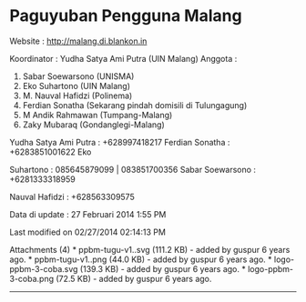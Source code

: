 # Paguyuban Pengguna  Malang

Website : ​http://malang.di.blankon.in

Koordinator : Yudha Satya Ami Putra (UIN Malang) Anggota :
  1. Sabar Soewarsono (UNISMA)
  2. Eko Suhartono (UIN Malang)
  3. M. Nauval Hafidzi (Polinema)
  4. Ferdian Sonatha (Sekarang pindah domisili di Tulungagung)
  5. M Andik Rahmawan (Tumpang-Malang)
  6. Zaky Mubaraq (Gondanglegi-Malang)

Yudha Satya Ami Putra : +628997418217 Ferdian Sonatha : +6283851001622 Eko

Suhartono : 085645879099 | 083851700356 Sabar Soewarsono : +6281333318959

Nauval Hafidzi : +628563309575

Data di update : 27 Februari 2014 1:55 PM

Last modified on 02/27/2014 02:14:13 PM

Attachments (4)
    * ppbm-tugu-v1..svg​ (111.2 KB) - added by guspur 6 years ago.
    * ppbm-tugu-v1..png​ (44.0 KB) - added by guspur 6 years ago.
    * logo-ppbm-3-coba.svg​ (139.3 KB) - added by guspur 6 years ago.
    * logo-ppbm-3-coba.png​ (72.5 KB) - added by guspur 6 years ago.

---
 

